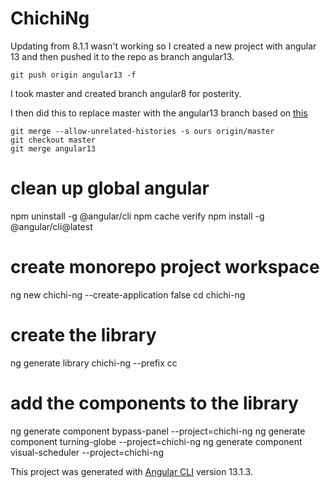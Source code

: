 # ChichiNg

Updating from 8.1.1 wasn't working so I created a new project with angular 13 and then pushed it to the repo as branch angular13.

```
git push origin angular13 -f
```

I took master and created branch angular8 for posterity.

I then did this to replace master with the angular13 branch based on [this](https://stackoverflow.com/questions/2862590/how-to-replace-master-branch-in-git-entirely-from-another-branch)

```
git merge --allow-unrelated-histories -s ours origin/master
git checkout master
git merge angular13
```

# clean up global angular
npm uninstall -g @angular/cli
npm cache verify
npm install -g @angular/cli@latest

# create monorepo project workspace
ng new chichi-ng --create-application false
cd chichi-ng

# create the library 
ng generate library chichi-ng --prefix cc
# add the components to the library
ng generate component bypass-panel --project=chichi-ng
ng generate component turning-globe --project=chichi-ng
ng generate component visual-scheduler  --project=chichi-ng


This project was generated with [Angular CLI](https://github.com/angular/angular-cli) version 13.1.3.

